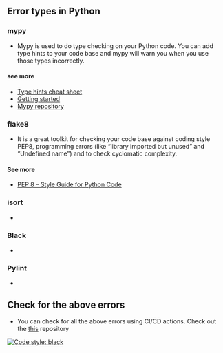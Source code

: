 ## Error types in Python

### mypy
- Mypy is used to do type checking on your Python code. You can add type hints to your code base and mypy will warn you when you use those types incorrectly.

#### see more
- [Type hints cheat sheet](https://mypy.readthedocs.io/en/stable/cheat_sheet_py3.html)
- [Getting started](https://mypy.readthedocs.io/en/stable/getting_started.html)
- [Mypy repository](https://github.com/python/mypy)

### flake8
- It is a great toolkit for checking your code base against coding style PEP8, programming errors (like “library imported but unused” and “Undefined name”) and to check cyclomatic complexity.

#### See more 
- [PEP 8 – Style Guide for Python Code](https://peps.python.org/pep-0008/)

### isort
- 
### Black
- 
### Pylint
- 

## Check for the above errors
- You can check for all the above errors using CI/CD actions. Check out the [this](https://github.com/programmingwithalex/pylinter) repository


[![Code style: black](https://img.shields.io/badge/code%20style-black-000000.svg)](https://github.com/psf/black)